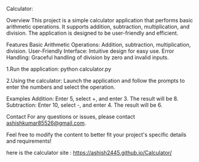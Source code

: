 Calculator:

Overview
This project is a simple calculator application that performs basic arithmetic operations. It supports addition, subtraction, multiplication, and division. The application is designed to be user-friendly and efficient.

Features
Basic Arithmetic Operations: Addition, subtraction, multiplication, division.
User-Friendly Interface: Intuitive design for easy use.
Error Handling: Graceful handling of division by zero and invalid inputs.

1.Run the application:
python calculator.py

2.Using the calculator:
Launch the application and follow the prompts to enter the numbers and select the operation.

Examples
Addition: Enter 5, select +, and enter 3. The result will be 8.
Subtraction: Enter 10, select -, and enter 4. The result will be 6.


Contact
For any questions or issues, please contact ashishkumar85526@gmail.com.

Feel free to modify the content to better fit your project's specific details and requirements!

here is the calculator site :  https://ashish2445.github.io/Calculator/
